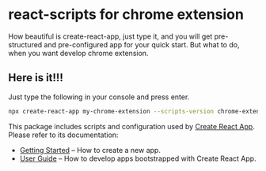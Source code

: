 # react-scripts for chrome extension

How beautiful is create-react-app, just type it, and you will get pre-structured and pre-configured app for your quick start. But what to do, when you want develop chrome extension. 

## Here is it!!!

Just type the following in your console and press enter.

```sh
npx create-react-app my-chrome-extension --scripts-version chrome-extension-react-scripts --template extension-typescript
```


This package includes scripts and configuration used by [Create React App](https://github.com/facebook/create-react-app).<br>
Please refer to its documentation:

- [Getting Started](https://facebook.github.io/create-react-app/docs/getting-started) – How to create a new app.
- [User Guide](https://facebook.github.io/create-react-app/) – How to develop apps bootstrapped with Create React App.
